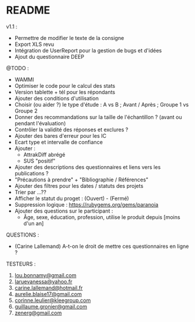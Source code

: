 # README

v1.1 :
- Permettre de modifier le texte de la consigne
- Export XLS revu
- Intégration de UserReport pour la gestion de bugs et d'idées
- Ajout du questionnaire DEEP

@TODO :
- WAMMI
- Optimiser le code pour le calcul des stats
- Version tablette + tél pour les répondants
- Ajouter des conditions d'utilisation
- Choisir (ou aider ?) le type d'étude : A vs B ; Avant / Après ; Groupe 1 vs Groupe 2
- Donner des recommandations sur la taille de l'échantillon ? (avant ou pendant l'évaluation)
- Contrôler la validité des réponses et exclures ?
- Ajouter des bares d'erreur pour les IC
- Ecart type et intervalle de confiance
- Ajouter :
  - AttrakDiff abrégé
  - SUS "positif"
- Ajouter des descriptions des questionnaires et liens vers les publications ?
- "Précautions à prendre" + "Bibliographie / Références"
- Ajouter des filtres pour les dates / statuts des projets
- Trier par ...??
- Afficher le statut du proget : (Ouvert) - (Fermé)
- Suppression logique : https://rubygems.org/gems/paranoia
- Ajouter des questions sur le participant :
  - Âge, sexe, éducation, profession, utilise le produit depuis [moins d'un an]

QUESTIONS :
- (Carine Lallemand) A-t-on le droit de mettre ces questionnaires en ligne ?

TESTEURS :
1. lou.bonnamy@gmail.com
2. laruevanessa@yahoo.fr
3. carine.lallemand@hotmail.fr
4. aurelie.blaise17@gmail.com
5. corinne.leulier@kleegroup.com
6. guillaume.gronier@gmail.com
7. zenerg@gmail.com
